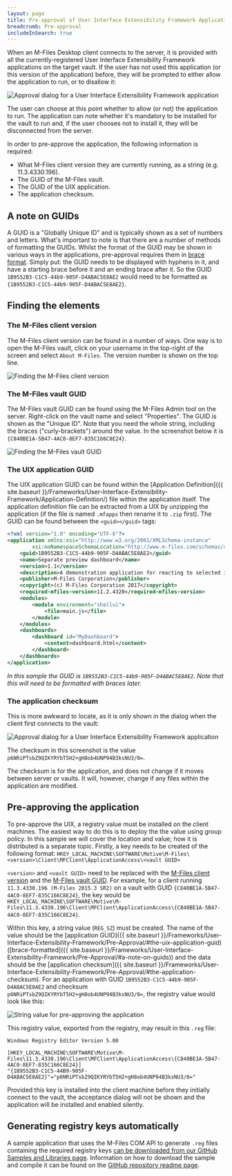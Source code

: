 ```yaml
---
layout: page
title: Pre-approval of User Interface Extensibility Framework Applications
breadcrumb: Pre-approval
includeInSearch: true
---
```


When an M-Files Desktop client connects to the server, it is provided with all the currently-registered User Interface Extensibility Framework applications on the target vault.  If the user has not used this application (or this version of the application) before, they will be prompted to either allow the application to run, or to disallow it:

![Approval dialog for a User Interface Extensibility Framework application](allow-deny.png)

The user can choose at this point whether to allow (or not) the application to run. The application can note whether it's mandatory to be installed for the vault to run and, if the user chooses not to install it, they will be disconnected from the server.

In order to pre-approve the application, the following information is required:

* What M-Files client version they are currently running, as a string (e.g. 11.3.4330.196).
* The GUID of the M-Files vault.
* The GUID of the UIX application.
* The application checksum.

## A note on GUIDs

A GUID is a "Globally Unique ID" and is typically shown as a set of numbers and letters. What's important to note is that there are a number of methods of formatting the GUIDs. Whilst the format of the GUID may be shown in various ways in the applications, pre-approval requires them in [brace format](https://msdn.microsoft.com/en-us/library/97af8hh4(v=vs.110).aspx). Simply put: the GUID needs to be displayed with hyphens in it, and have a starting brace before it and an ending brace after it. So the GUID `1B9552B3-C1C5-44b9-905F-D4ABAC5E8AE2` would need to be formatted as `{1B9552B3-C1C5-44b9-905F-D4ABAC5E8AE2}`.

## Finding the elements

### The M-Files client version

The M-Files client version can be found in a number of ways.  One way is to open the M-Files vault, click on your username in the top-right of the screen and select `About M-Files`. The version number is shown on the top line.

![Finding the M-Files client version](client-version.png)

### The M-Files vault GUID

The M-Files vault GUID can be found using the M-Files Admin tool on the server.  Right-click on the vault name and select "Properties". The GUID is shown as the "Unique ID".
Note that you need the whole string, including the braces ("curly-brackets") around the value. In the screenshot below it is `{C840BE1A-5B47-4AC0-8EF7-835C166C8E24}`.

![Finding the M-Files vault GUID](vault-guid.png)

### The UIX application GUID

The UIX application GUID can be found within the [Application Definition]({{ site.baseurl }}/Frameworks/User-Interface-Extensibility-Framework/Application-Definition/) file within the application itself.  The application definition file can be extracted from a UIX by unzipping the application (if the file is named `.mfappx` then rename it to `.zip` first).  The GUID can be found between the `<guid></guid>` tags:

```xml
<?xml version="1.0" encoding="UTF-8"?>
<application xmlns:xsi="http://www.w3.org/2001/XMLSchema-instance"
		xsi:noNamespaceSchemaLocation="http://www.m-files.com/schemas/appdef.xsd">
	<guid>1B9552B3-C1C5-44b9-905F-D4ABAC5E8AE2</guid>	
	<name>Separate preview dashboard</name>
	<version>1.1</version>
	<description>A demonstration application for reacting to selected items previewing them in a separate dashboard.</description>
	<publisher>M-Files Corporation</publisher>
	<copyright>(c) M-Files Corporation 2017</copyright>
	<required-mfiles-version>11.2.4320</required-mfiles-version>
	<modules>
		<module environment="shellui">
			<file>main.js</file>
		</module>
	</modules>
	<dashboards>
		<dashboard id="MyDashboard">	
			<content>dashboard.html</content>
		</dashboard>
	</dashboards>
</application>
```

*In this sample the GUID is `1B9552B3-C1C5-44b9-905F-D4ABAC5E8AE2`.  Note that this will need to be formatted with braces later.*

### The application checksum

This is more awkward to locate, as it is only shown in the dialog when the client first connects to the vault:

![Approval dialog for a User Interface Extensibility Framework application](allow-deny.png)

The checksum in this screenshot is the value `p6NRiPTsbZ9QIKYRYbT5H2+gH8ob4UNP94B3ksNU3/0=`.

<p class="note">The checksum is for the application, and does not change if it moves between server or vaults.  It will, however, change if any files within the application are modified.</p>

## Pre-approving the application

To pre-approve the UIX, a registry value must be installed on the client machines. The easiest way to do this is to deploy the the value using group policy. In this sample we will cover the location and value; how it is distributed is a separate topic.  Firstly, a key needs to be created of the following format: `HKEY_LOCAL_MACHINE\SOFTWARE\Motive\M-Files\<version>\Client\MFClient\ApplicationAccess\<vault GUID>`

<p class="note"><code>&lt;version&gt;</code> and <code>&lt;vault GUID&gt;</code> need to be replaced with the <a href="{{ site.baseurl }}/Frameworks/User-Interface-Extensibility-Framework/Pre-Approval/#the-m-files-client-version">M-Files client version</a> and the <a href="{{ site.baseurl }}/Frameworks/User-Interface-Extensibility-Framework/Pre-Approval/#the-m-files-vault-guid">M-Files vault GUID</a>. For example, for a client running <code class="highlighter-rouge">11.3.4330.196 (M-Files 2015.3 SR2)</code> on a vault with GUID <code class="highlighter-rouge">{C840BE1A-5B47-4AC0-8EF7-835C166C8E24}</code>, the key would be <code class="highlighter-rouge">HKEY_LOCAL_MACHINE\SOFTWARE\Motive\M-Files\11.3.4330.196\Client\MFClient\ApplicationAccess\{C840BE1A-5B47-4AC0-8EF7-835C166C8E24}</code>.</p>

Within this key, a string value (`REG_SZ`) must be created. The name of the value should be the [application GUID]({{ site.baseurl }}/Frameworks/User-Interface-Extensibility-Framework/Pre-Approval/#the-uix-application-guid) ([brace-formatted]({{ site.baseurl }}/Frameworks/User-Interface-Extensibility-Framework/Pre-Approval/#a-note-on-guids)) and the data should be the [application checksum]({{ site.baseurl }}/Frameworks/User-Interface-Extensibility-Framework/Pre-Approval/#the-application-checksum). For an application with GUID `1B9552B3-C1C5-44b9-905F-D4ABAC5E8AE2` and checksum `p6NRiPTsbZ9QIKYRYbT5H2+gH8ob4UNP94B3ksNU3/0=`, the registry value would look like this:

![String value for pre-approving the application](registry-string.png)

This registry value, exported from the registry, may result in this `.reg` file:

```reg
Windows Registry Editor Version 5.00

[HKEY_LOCAL_MACHINE\SOFTWARE\Motive\M-Files\11.3.4330.196\Client\MFClient\ApplicationAccess\{C840BE1A-5B47-4AC0-8EF7-835C166C8E24}]
"{1B9552B3-C1C5-44B9-905F-D4ABAC5E8AE2}"="p6NRiPTsbZ9QIKYRYbT5H2+gH8ob4UNP94B3ksNU3/0="
```

Provided this key is installed into the client machine before they initially connect to the vault, the acceptance dialog will not be shown and the application will be installed and enabled silently.

## Generating registry keys automatically

A sample application that uses the M-Files COM API to generate `.reg` files containing the required registry keys [can be downloaded from our GitHub Samples and Libraries page](https://github.com/M-Files/MFilesSamplesAndLibraries/tree/master/Samples/GenerateApplicationPreApprovalKey).  Information on how to download the sample and compile it can be found on the [GitHub repository readme page](https://github.com/M-Files/MFilesSamplesAndLibraries/#readme).